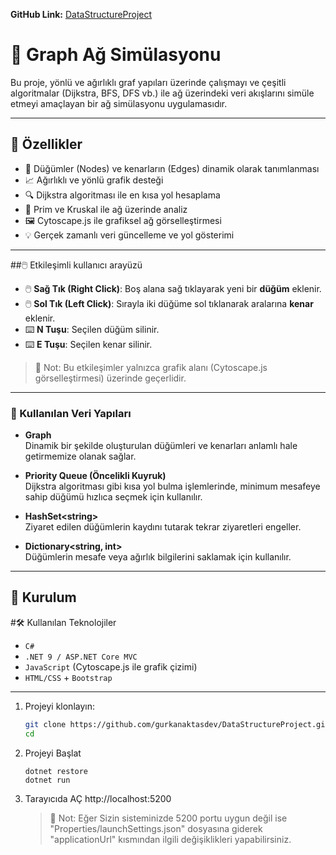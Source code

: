 
**GitHub Link:** [DataStructureProject](https://github.com/gurkanaktasdev/DataStructureProject)
# 📡 Graph Ağ Simülasyonu

Bu proje, yönlü ve ağırlıklı graf yapıları üzerinde çalışmayı ve çeşitli algoritmalar (Dijkstra, BFS, DFS vb.) ile ağ üzerindeki veri akışlarını simüle etmeyi amaçlayan bir ağ simülasyonu uygulamasıdır.

---

## 📌 Özellikler

- 🎯 Düğümler (Nodes) ve kenarların (Edges) dinamik olarak tanımlanması
- 📈 Ağırlıklı ve yönlü grafik desteği
- 🔍 Dijkstra algoritması ile en kısa yol hesaplama
- 🔄 Prim ve Kruskal ile ağ üzerinde analiz
- 🖼️ Cytoscape.js ile grafiksel ağ görselleştirmesi  
- 💡 Gerçek zamanlı veri güncelleme ve yol gösterimi

---
##🖱️ Etkileşimli kullanıcı arayüzü
- 🖱️ **Sağ Tık (Right Click)**: Boş alana sağ tıklayarak yeni bir **düğüm** eklenir.
- 🖱️ **Sol Tık (Left Click)**: Sırayla iki düğüme sol tıklanarak aralarına **kenar** eklenir.
- ⌨️ **N Tuşu**: Seçilen düğüm silinir.
- ⌨️ **E Tuşu**: Seçilen kenar silinir.

> 🔔 Not: Bu etkileşimler yalnızca grafik alanı (Cytoscape.js görselleştirmesi) üzerinde geçerlidir.
---
### 🧱 Kullanılan Veri Yapıları

- **Graph**  
  Dinamik bir şekilde oluşturulan düğümleri ve kenarları anlamlı hale getirmemize olanak sağlar.

- **Priority Queue (Öncelikli Kuyruk)**  
  Dijkstra algoritması gibi kısa yol bulma işlemlerinde, minimum mesafeye sahip düğümü hızlıca seçmek için kullanılır.

- **HashSet\<string\>**  
  Ziyaret edilen düğümlerin kaydını tutarak tekrar ziyaretleri engeller.

- **Dictionary\<string, int\>**  
  Düğümlerin mesafe veya ağırlık bilgilerini saklamak için kullanılır.

---

## 🚀 Kurulum

#🛠️ Kullanılan Teknolojiler
- `C#`
- `.NET 9 / ASP.NET Core MVC`
- `JavaScript` (Cytoscape.js ile grafik çizimi)
- `HTML/CSS` + `Bootstrap`
---
1. Projeyi klonlayın:

   ```bash
   git clone https://github.com/gurkanaktasdev/DataStructureProject.git
   cd 
2. Projeyi Başlat
    ```
    dotnet restore
    dotnet run
3. Tarayıcıda AÇ
   http://localhost:5200 
   > 🔔 Not: Eğer Sizin sisteminizde 5200 portu uygun değil ise "Properties/launchSettings.json" dosyasına giderek "applicationUrl" kısmından ilgili değişiklikleri yapabilirsiniz.
